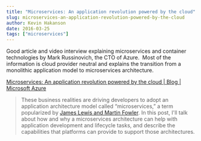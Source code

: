 ```yaml
---
title: "Microservices: An application revolution powered by the cloud"
slug: microservices-an-application-revolution-powered-by-the-cloud
author: Kevin Hakanson
date: 2016-03-25
tags: ["microservices"]
---
```

Good article and video interview explaining microservices and container technologies by Mark Russinovich, the CTO of Azure.  Most of the information is cloud provider neutral and explains the transition from a monolithic application model to microservices architecture.

[Microservices: An application revolution powered by the cloud | Blog | Microsoft Azure](https://azure.microsoft.com/en-us/blog/microservices-an-application-revolution-powered-by-the-cloud/)

> These business realities are driving developers to adopt an application architecture model called “microservices,” a term popularized by [James Lewis and Martin Fowler](http://martinfowler.com/articles/microservices.html). In this post, I'll talk about how and why a microservices architecture can help with application development and lifecycle tasks, and describe the capabilities that platforms can provide to support those architectures.